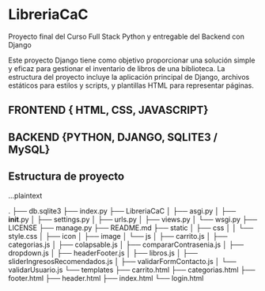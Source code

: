 # LibreriaCaC
Proyecto final del Curso Full Stack Python y entregable del Backend con Django

Este proyecto Django tiene como objetivo proporcionar una solución simple y eficaz para gestionar el inventario de libros de una biblioteca. La estructura del proyecto incluye la aplicación principal de Django, archivos estáticos para estilos y scripts, y plantillas HTML para representar páginas.


## FRONTEND { HTML, CSS, JAVASCRIPT}
## BACKEND {PYTHON, DJANGO, SQLITE3 / MySQL}

## Estructura de proyecto
...plaintext

.
├── db.sqlite3
├── index.py
├── LibreriaCaC
│   ├── asgi.py
│   ├── __init__.py
│   ├── settings.py
│   ├── urls.py
│   ├── views.py
│   └── wsgi.py
├── LICENSE
├── manage.py
├── README.md
├── static
│   ├── css
│   │   └── style.css
│   ├── icon
│   ├── image
│   └── js
│       ├── carrito.js
│       ├── categorias.js
│       ├── colapsable.js
│       ├── compararContrasenia.js
│       ├── dropdown.js
│       ├── headerFooter.js
│       ├── libros.js
│       ├── sliderIngresosRecomendados.js
│       ├── validarFormContacto.js
│       └── validarUsuario.js
└── templates
    ├── carrito.html
    ├── categorias.html
    ├── footer.html
    ├── header.html
    ├── index.html
    └── login.html

